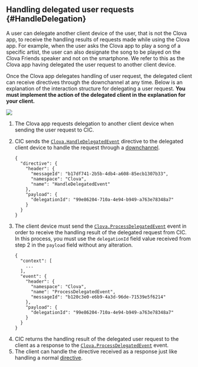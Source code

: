 ## Handling delegated user requests {#HandleDelegation}

A user can delegate another client device of the user, that is not the Clova app, to receive the handling results of requests made while using the Clova app. For example, when the user asks the Clova app to play a song of a specific artist, the user can also designate the song to be played on the Clova Friends speaker and not on the smartphone. We refer to this as the Clova app having delegated the user request to another client device.

Once the Clova app delegates handling of user request, the delegated client can receive directives through the downchannel at any time. Below is an explanation of the interaction structure for delegating a user request. **You must implement the action of the delegated client in the explanation for your client.**

![](/CIC/Resources/Images/CIC_Handle_Event_Delegation.png)

<ol>
  <li>The Clova app requests delegation to another client device when sending the user request to CIC.</li>
  <li>
    <p>CIC sends the <a href="/CIC/References/CICInterface/Clova.html#HandleDelegatedEvent"><code>Clova.HandleDelegatedEvent</code></a> directive to the delegated client device to handle the request through a <a href="/CIC/Guides/Interact_with_CIC.md#CreateConnection">downchannel</a>.<p>
    <pre><code>{
  "directive": {
    "header": {
      "messageId": "b17df741-2b5b-4db4-a608-85ecb1307b33",
      "namespace": "Clova",
      "name": "HandleDelegatedEvent"
    },
    "payload": {
      "delegationId": "99e86204-710a-4e94-b949-a763e78348a7"
    }
  }
}</code></pre>
  </li>
  <li>
    <p>The client device must send the <a href="/CIC/References/CICInterface/Clova.html#ProcessDelegatedEvent"><code>Clova.ProcessDelegatedEvent</code></a> event in order to receive the handling result of the delegated request from CIC. In this process, you must use the <code>delegationId</code> field value received from step 2 in the <code>payload</code> field without any alteration.</p>
    <pre><code>{
  "context": [
    ...
  ],
  "event": {
    "header": {
      "namespace": "Clova",
      "name": "ProcessDelegatedEvent",
      "messageId": "b120c3e0-e6b9-4a3d-96de-71539e5f6214"
    },
    "payload": {
      "delegationId": "99e86204-710a-4e94-b949-a763e78348a7"
    }
  }
}</code></pre>
  </li>
  <li>CIC returns the handling result of the delegated user request to the client as a response to the <a href="/CIC/References/CICInterface/Clova.html#ProcessDelegatedEvent"><code>Clova.ProcessDelegatedEvent</code></a> event.</li>
  <li>The client can handle the directive received as a response just like handling a normal <a href="/CIC/Guides/Interact_with_CIC.html#HandleDirective">directive</a>.</li>
</ol>
